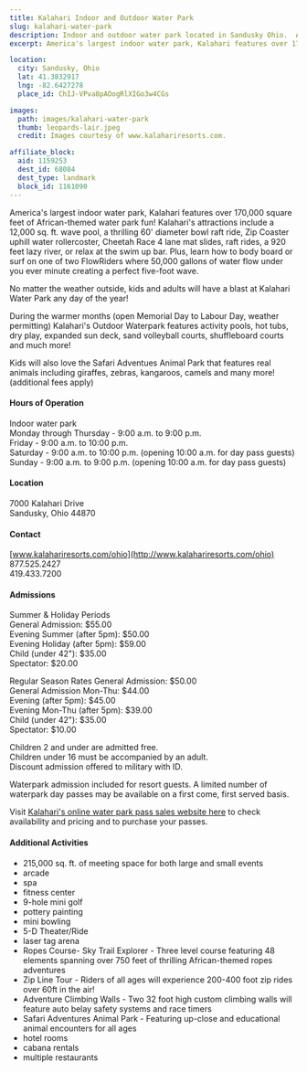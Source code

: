 ```yaml
---
title: Kalahari Indoor and Outdoor Water Park
slug: kalahari-water-park
description: Indoor and outdoor water park located in Sandusky Ohio.  America's largest indoor water park, Kalahari features over 170,000 square feet of African-themed water park fun!
excerpt: America's largest indoor water park, Kalahari features over 170,000 square feet of African-themed water park fun!

location:
  city: Sandusky, Ohio
  lat: 41.3832917
  lng: -82.6427278
  place_id: ChIJ-VPva8pAOogRlXIGo3w4CGs

images:
  path: images/kalahari-water-park
  thumb: leopards-lair.jpeg
  credit: Images courtesy of www.kalahariresorts.com.

affiliate_block:
  aid: 1159253
  dest_id: 68084
  dest_type: landmark
  block_id: 1161090
---
```

America's largest indoor water park, Kalahari features over 170,000 square feet of African-themed water park fun!  Kalahari's attractions include a 12,000 sq. ft. wave pool, a thrilling 60' diameter bowl raft ride, Zip Coaster uphill water rollercoster, Cheetah Race 4 lane mat slides, raft rides, a 920 feet lazy river, or relax at the swim up bar.  Plus, learn how to body board or surf on one of two FlowRiders where 50,000 gallons of water flow under you ever minute creating a perfect five-foot wave.  
 
No matter the weather outside, kids and adults will have a blast at Kalahari Water Park any day of the year!   
 
During the warmer months (open Memorial Day to Labour Day, weather permitting) Kalahari's Outdoor Waterpark features activity pools, hot tubs, dry play, expanded sun deck, sand volleyball courts, shuffleboard courts and much more!   

Kids will also love the Safari Adventues Animal Park that features real animals including giraffes, zebras, kangaroos, camels and many more! (additional fees apply)
 
#### Hours of Operation 
Indoor water park   
Monday through Thursday - 9:00 a.m. to 9:00 p.m.   
Friday - 9:00 a.m. to 10:00 p.m.   
Saturday - 9:00 a.m. to 10:00 p.m. (opening 10:00 a.m. for day pass guests)   
Sunday - 9:00 a.m. to 9:00 p.m. (opening 10:00 a.m. for day pass guests)   
 
#### Location 
7000 Kalahari Drive  
Sandusky, Ohio 44870 

#### Contact 
[www.kalahariresorts.com/ohio](http://www.kalahariresorts.com/ohio)  
877.525.2427   
419.433.7200  
 
#### Admissions 
Summer & Holiday Periods  
General Admission: $55.00  
Evening Summer (after 5pm): $50.00  
Evening Holiday (after 5pm): $59.00  
Child (under 42"): $35.00  
Spectator: $20.00  

Regular Season Rates
General Admission: $50.00  
General Admission Mon-Thu: $44.00  
Evening (after 5pm): $45.00  
Evening Mon-Thu (after 5pm): $39.00  
Child (under 42"): $35.00  
Spectator: $10.00  

Children 2 and under are admitted free.  
Children under 16 must be accompanied by an adult.  
Discount admission offered to military with ID.

Waterpark admission included for resort guests.  A limited number of waterpark day passes may be available on a first come, first served basis.  

Visit [Kalahari's online water park pass sales website here](https://shop.kalahariresorts.com/eStoreSan/Content/Commerce/Products/DisplayProducts.aspx?ThemeName=Sandusky&ClientID=510&ProductGroupCode=10008&ProductCategoryCode=11) to check availability and pricing and to purchase your passes.  

#### Additional Activities
- 215,000 sq. ft. of meeting space for both large and small events 
- arcade
- spa
- fitness center
- 9-hole mini golf
- pottery painting
- mini bowling
- 5-D Theater/Ride
- laser tag arena
- Ropes Course- Sky Trail Explorer - Three level course featuring 48 elements spanning over 750 feet of thrilling African-themed ropes adventures
- Zip Line Tour - Riders of all ages will experience 200-400 foot zip rides over 60ft in the air! 
- Adventure Climbing Walls - Two 32 foot high custom climbing walls will feature auto belay safety systems and race timers
- Safari Adventures Animal Park - Featuring up-close and educational animal encounters for all ages
- hotel rooms
- cabana rentals 
- multiple restaurants 
